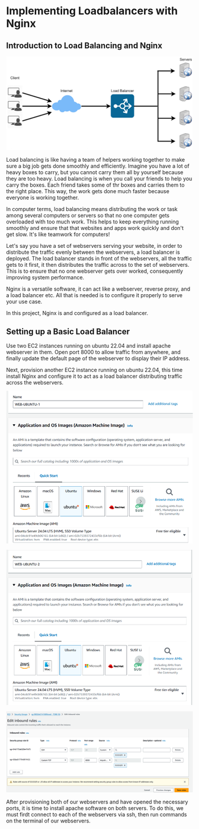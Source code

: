 # Implementing Loadbalancers with Nginx

## Introduction to Load Balancing and Nginx

![alt text](<Images/Screenshot 2024-06-17 103647.png>)

Load balancing is like having a team of helpers working together to make sure a big job gets done smoothly and efficiently. Imagine you have a lot of heavy boxes to carry, but you cannot carry them all by yourself because they are too heavy. Load balancing is when you  call your friends to help you carry the boxes. Each friend takes some of thr boxes and carries them to the right place. This way, the work gets done much faster because everyone is working together.

In computer terms, load balancing means distributing the work or task among several computers or servers so that no one computer gets overloaded with too much work. This helps to keep everything running smoothly and ensure that that websites and apps work quickly and don't get slow. It's like teamwork for computers!

Let's say you have a set of webservers serving your website, in order to distribute the traffic evenly between the webservers, a load balancer is deployed. The load balancer stands in front of the webservers, all the traffic gets to it first, it then distributes the traffic across to the set of webservers. This is to ensure that no one webserver gets over worked, consequently improving system performance.

Nginx is a versatile software, it can act like a webserver, reverse proxy, and a load balancer etc. All that is needed is to configure it properly to serve your use case.

In this project, Nginx is and configured as a load balancer.

## Setting up a Basic Load Balancer

Use two EC2 instances running on ubuntu 22.04 and install apache webserver in them. Open port 8000 to allow traffic from anywhere, and finally update the default page of the webserver to display their IP address.

Next, provision another EC2 instance running on ubuntu 22.04, this time install Nginx and configure it to act as a load balancer distributing traffic across the webservers.

![alt text](<Images/Screenshot 2024-09-11 150038.png>)

![alt text](<Images/Screenshot 2024-09-11 150234.png>)

![alt text](<Images/Screenshot 2024-09-11 151836.png>)

After provisioning both of our webservers and have opened the necessary ports, it is time to install apache software on both servers. To do this, we must firdt connect to each of the webservers via ssh, then run commands on the terminal of our webservers.